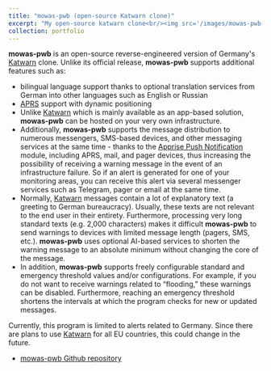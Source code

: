 ```yaml
---
title: "mowas-pwb (open-source Katwarn clone)"
excerpt: "My open-source katwarn clone<br/><img src='/images/mowas-pwb-image.svg'>"
collection: portfolio
---
```


__mowas-pwb__ is an open-source reverse-engineered version of Germany's [Katwarn](https://www.katwarn.de/en/) clone. Unlike its official release, __mowas-pwb__ supports additional features such as:

- bilingual language support thanks to optional translation services from German into other languages such as English or Russian
- [APRS](http://www.aprs.org/) support with dynamic positioning
- Unlike [Katwarn](https://www.katwarn.de/en/) which is mainly available as an app-based solution, __mowas-pwb__ can be hosted on your very own infrastructure.
- Additionally, __mowas-pwb__ supports the message distribution to numerous messengers, SMS-based devices, and other messaging services at the same time - thanks to the [Apprise Push Notification](https://github.com/caronc/apprise) module, including APRS, mail, and pager devices, thus increasing the possibility of receiving a warning message in the event of an infrastructure failure. So if an alert is generated for one of your monitoring areas, you can receive this alert via several messenger services such as Telegram, pager or email at the same time.
- Normally, [Katwarn](https://www.katwarn.de/en/) messages contain a lot of explanatory text (a greeting to German bureaucracy). Usually, these texts are not relevant to the end user in their entirety. Furthermore, processing very long standard texts (e.g. 2,000 characters) makes it difficult __mowas-pwb__ to send warnings to devices with limited message length (pagers, SMS, etc.). __mowas-pwb__ uses optional AI-based services to shorten the warning message to an absolute minimum without changing the core of the message.
- In addition, __mowas-pwb__ supports freely configurable standard and emergency threshold values and/or configurations. For example, if you do not want to receive warnings related to “flooding,” these warnings can be disabled. Furthermore, reaching an emergency threshold shortens the intervals at which the program checks for new or updated messages.

Currently, this program is limited to alerts related to Germany. Since there are plans to use [Katwarn](https://www.katwarn.de/en/) for all EU countries, this could change in the future.

- [mowas-pwb Github repository](https://github.com/joergschultzelutter/mowas-pwb)
